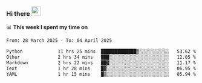 ### Hi there <a href="https://www.gautamkrishnar.com/"><img src="https://media.giphy.com/media/hvRJCLFzcasrR4ia7z/giphy.gif" width="25px"></a>

📊 **This week I spent my time on**

<!--START_SECTION:waka-->

```txt
From: 28 March 2025 - To: 04 April 2025

Python             11 hrs 25 mins  █████████████▒░░░░░░░░░░░   53.62 %
Other              2 hrs 34 mins   ███░░░░░░░░░░░░░░░░░░░░░░   12.05 %
Markdown           2 hrs 22 mins   ██▓░░░░░░░░░░░░░░░░░░░░░░   11.17 %
Text               1 hr 28 mins    █▓░░░░░░░░░░░░░░░░░░░░░░░   06.95 %
YAML               1 hr 15 mins    █▒░░░░░░░░░░░░░░░░░░░░░░░   05.94 %
```

<!--END_SECTION:waka-->
